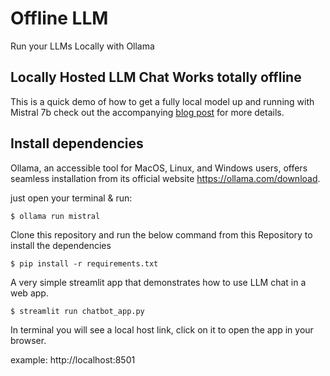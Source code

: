 # Offline LLM
Run your LLMs Locally with Ollama


 
## Locally Hosted LLM Chat  Works totally offline


This is a quick demo of how to get a fully local model up and running with Mistral 7b check out the accompanying [blog post](https://TKTKTK) for more details.



## Install dependencies
Ollama, an accessible tool for MacOS, Linux, and Windows users, offers seamless installation from its official website https://ollama.com/download.

 just open your terminal & run:
```
$ ollama run mistral
```
Clone this repository and run the below command from this Repository to install the dependencies

```
$ pip install -r requirements.txt
```
A very simple streamlit app that demonstrates how to use LLM chat in a web app.


```
$ streamlit run chatbot_app.py
```
In terminal you will see a local host link, click on it to open the app in your browser.

example: http://localhost:8501


